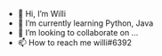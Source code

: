 - 👋 Hi, I’m Willi
- 🌱 I’m currently learning Python, Java 
- 💞️ I’m looking to collaborate on ...
- 📫 How to reach me willi#6392
<!---
JusteWilli/JusteWilli is a ✨ special ✨ repository because its `README.md` (this file) appears on your GitHub profile.
You can click the Preview link to take a look at your changes.
--->

